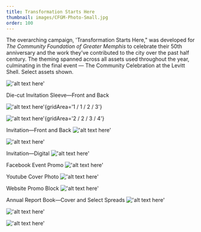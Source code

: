 ```yaml
---
title: Transformation Starts Here
thumbnail: images/CFGM-Photo-Small.jpg 
order: 100
---
```


<script>
  import Grid from '../../components/interior-grid.svelte'
</script>

The overarching campaign, 'Transformation Starts Here," was developed for *The Community Foundation of Greater Memphis* to celebrate their 50th anniversary and the work they’ve contributed to the city over the past half century. The theming spanned across all assets used throughout the year, culminating in the final event — The Community Celebration at the Levitt Shell. Select assets shown.

!['alt text here'](images/CFGM-Photo-Small.jpg)

Die-cut Invitation Sleeve—Front and Back

<Grid>

  !['alt text here'](images/CFGM-InviteSleeve-Front-Small.jpg){gridArea='1 / 1 / 2 / 3'}

  !['alt text here'](images/CFGM-InviteSleeve-Back-Small.jpg){gridArea='2 / 2 / 3 / 4'}
</Grid>

Invitation—Front and Back
!['alt text here'](images/CFGM-Invite-Front-Small.jpg)

!['alt text here'](images/CFGM-Invite-Back-Small.jpg)

Invitation—Digital
!['alt text here'](images/CFGM-DigInvite-Small.jpg)

Facebook Event Promo
!['alt text here'](images/CFGM-Facebook-Small.jpg)

Youtube Cover Photo
!['alt text here'](images/CFGM-YouTube-Small.jpg)

Website Promo Block
!['alt text here'](images/CFGM-Promo-Small.jpg)

Annual Report Book—Cover and Select Spreads
!['alt text here'](images/CFGM-AR-Cover-Small.jpg)

!['alt text here'](images/CFGM-AR-Spread1-Small.jpg)

!['alt text here'](images/CFGM-AR-Spread2-Small.jpg)
